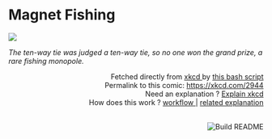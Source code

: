 # <b>Magnet Fishing</b>

[![](https://imgs.xkcd.com/comics/magnet_fishing.png)](https://xkcd.com/2944)

<i>The ten-way tie was judged a ten-way tie, so no one won the grand prize, a rare fishing monopole.</i>

<div align="right">
  Fetched directly from
  <a href="https://xkcd.com">
    xkcd
  </a>
  by
  <a href="https://github.com/Vanille-N/Vanille-N/blob/master/fetch">
    this bash script
  </a>
</div>
<div align="right">
  Permalink to this comic:
  <a href="https://xkcd.com/2944">
    https://xkcd.com/2944
  </a>
</div>
<div align="right">
  Need an explanation ?
  <a href="https://www.explainxkcd.com/wiki/index.php/2944">
    Explain xkcd
  </a>
</div>
<div align="right">
  How does this work ?
  <a href="https://github.com/Vanille-N/Vanille-N/blob/master/.github/workflows/build.yml">
    workflow
  </a>
  |
  <a href="https://simonwillison.net/2020/Jul/10/self-updating-profile-readme/">
    related explanation
  </a>
</div><br>

<a href="https://github.com/Vanille-N/Vanille-N/actions"><img src="https://github.com/Vanille-N/Vanille-N/workflows/Build%20README/badge.svg" align="right" alt="Build README"></a>
